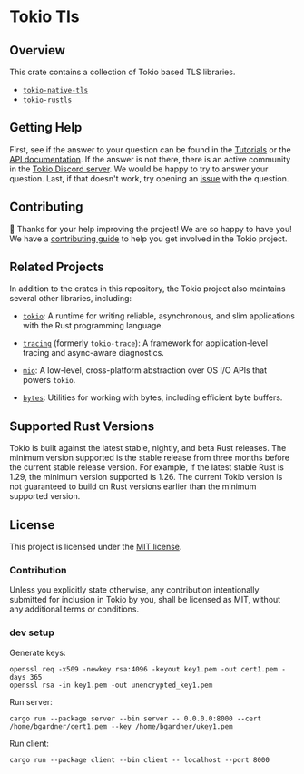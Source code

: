 # Tokio Tls

## Overview

This crate contains a collection of Tokio based TLS libraries.

- [`tokio-native-tls`](tokio-native-tls)
- [`tokio-rustls`](tokio-rustls)

## Getting Help

First, see if the answer to your question can be found in the [Tutorials] or the
[API documentation]. If the answer is not there, there is an active community in
the [Tokio Discord server][chat]. We would be happy to try to answer your
question. Last, if that doesn't work, try opening an [issue] with the question.

[Tutorials]: https://tokio.rs/tokio/tutorial
[API documentation]: https://docs.rs/tokio/latest/tokio
[chat]: https://discord.gg/tokio
[issue]: https://github.com/tokio-rs/tls/issues/new

## Contributing

:balloon: Thanks for your help improving the project! We are so happy to have
you! We have a [contributing guide][guide] to help you get involved in the Tokio
project.

[guide]: CONTRIBUTING.md

## Related Projects

In addition to the crates in this repository, the Tokio project also maintains
several other libraries, including:

* [`tokio`]: A runtime for writing reliable, asynchronous, and slim applications with the Rust programming language.

* [`tracing`] (formerly `tokio-trace`): A framework for application-level
  tracing and async-aware diagnostics.

* [`mio`]: A low-level, cross-platform abstraction over OS I/O APIs that powers
  `tokio`.

* [`bytes`]: Utilities for working with bytes, including efficient byte buffers.

[`tokio`]: https://github.com/tokio-rs/tokio
[`tracing`]: https://github.com/tokio-rs/tracing
[`mio`]: https://github.com/tokio-rs/mio
[`bytes`]: https://github.com/tokio-rs/bytes

## Supported Rust Versions

Tokio is built against the latest stable, nightly, and beta Rust releases. The
minimum version supported is the stable release from three months before the
current stable release version. For example, if the latest stable Rust is 1.29,
the minimum version supported is 1.26. The current Tokio version is not
guaranteed to build on Rust versions earlier than the minimum supported version.

## License

This project is licensed under the [MIT license](LICENSE).

### Contribution

Unless you explicitly state otherwise, any contribution intentionally submitted
for inclusion in Tokio by you, shall be licensed as MIT, without any additional
terms or conditions.
                                 
### dev setup
                                                  
Generate keys:

```shell
openssl req -x509 -newkey rsa:4096 -keyout key1.pem -out cert1.pem -days 365
openssl rsa -in key1.pem -out unencrypted_key1.pem
```

Run server:
```shell
cargo run --package server --bin server -- 0.0.0.0:8000 --cert /home/bgardner/cert1.pem --key /home/bgardner/ukey1.pem
```

Run client:
```shell
cargo run --package client --bin client -- localhost --port 8000
```
